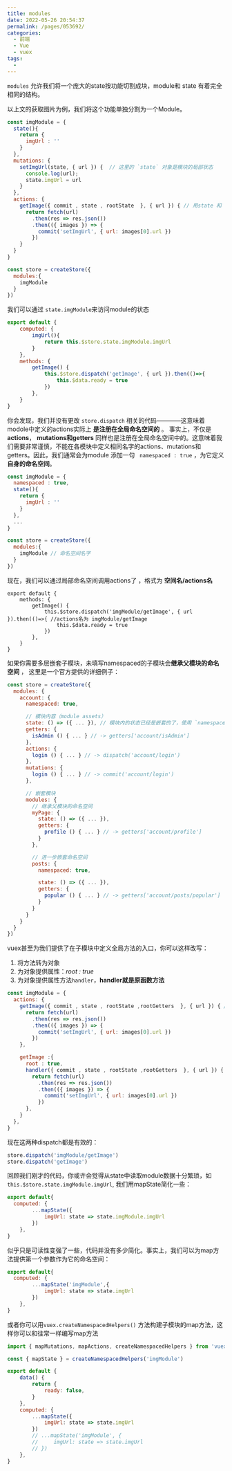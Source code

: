 ```yaml
---
title: modules
date: 2022-05-26 20:54:37
permalink: /pages/053692/
categories:
  - 前端
  - Vue
  - vuex
tags:
  - 
---
```


`modules` 允许我们将一个庞大的state按功能切割成块，module和 state 有着完全相同的结构。

以上文的获取图片为例，我们将这个功能单独分割为一个Module。

```js
const imgModule = {
  state(){
    return {
      imgUrl : ''
    }
  },
  mutations: {
    setImgUrl(state, { url }) {  // 这里的 `state` 对象是模块的局部状态
      console.log(url);
      state.imgUrl = url
    }
  },
  actions: {
    getImage({ commit , state , rootState  }, { url }) { // 用state 和 rootState区分模块的状态的store状态
      return fetch(url)
        .then(res => res.json())
        .then(({ images }) => {
          commit('setImgUrl', { url: images[0].url })
        })
    }
  }
}

const store = createStore({
  modules:{
    imgModule
  }
})

```

我们可以通过 `state.imgModule`来访问module的状态

```js
export default {
    computed: {
        imgUrl(){
            return this.$store.state.imgModule.imgUrl
        }
    },
    methods: {
        getImage() {
            this.$store.dispatch('getImage', { url }).then(()=>{
                this.$data.ready = true
            })
        },
    }
}
```

你会发现，我们并没有更改 `store.dispatch` 相关的代码————这意味着modole中定义的actions实际上 **是注册在全局命名空间的** 。 事实上，不仅是 **actions**， **mutations和getters** 同样也是注册在全局命名空间中的。这意味着我们需要非常谨慎，不能在各模块中定义相同名字的actions、mutations和getters。因此，我们通常会为module 添加一句 ` namespaced : true` ，为它定义**自身的命名空间**。

```js
const imgModule = {
  namespaced : true,
  state(){
    return {
      imgUrl : ''
    }
  },
  ...
}

const store = createStore({
  modules:{
    imgModule // 命名空间名字
  }
})
```

现在，我们可以通过局部命名空间调用actions了 ，格式为 **空间名/actions名**

```js{4}
export default {
    methods: {
        getImage() {
            this.$store.dispatch('imgModule/getImage', { url }).then(()=>{ //actions名为 imgModule/getImage
                this.$data.ready = true
            })
        },
    }
}

```

如果你需要多层嵌套子模块，未填写namespaced的子模块会**继承父模块的命名空间** ， 这里是一个官方提供的详细例子：

```js
const store = createStore({
  modules: {
    account: {
      namespaced: true,

      // 模块内容（module assets）
      state: () => ({ ... }), // 模块内的状态已经是嵌套的了，使用 `namespaced` 属性不会对其产生影响
      getters: {
        isAdmin () { ... } // -> getters['account/isAdmin']
      },
      actions: {
        login () { ... } // -> dispatch('account/login')
      },
      mutations: {
        login () { ... } // -> commit('account/login')
      },

      // 嵌套模块
      modules: {
        // 继承父模块的命名空间
        myPage: {
          state: () => ({ ... }),
          getters: {
            profile () { ... } // -> getters['account/profile']
          }
        },

        // 进一步嵌套命名空间
        posts: {
          namespaced: true,

          state: () => ({ ... }),
          getters: {
            popular () { ... } // -> getters['account/posts/popular']
          }
        }
      }
    }
  }
})

```

vuex甚至为我们提供了在子模块中定义全局方法的入口，你可以这样改写：

1.  将方法转为对象
2.  为对象提供属性：*root : true*
3.  为对象提供属性方法`handler`，**handler就是原函数方法**

```js
const imgModule = {
  actions: {
    getImage({ commit , state , rootState ,rootGetters  }, { url }) { // 用state 和 rootState区分模块的状态的store状态
      return fetch(url)
        .then(res => res.json())
        .then(({ images }) => {
          commit('setImgUrl', { url: images[0].url })
        })
    },

    getImage :{
      root : true,
      handler({ commit , state , rootState ,rootGetters  }, { url }) { // 和上面完全一样
        return fetch(url)
          .then(res => res.json())
          .then(({ images }) => {
            commit('setImgUrl', { url: images[0].url })
          })
      },
    }
  },
}
```

现在这两种dispatch都是有效的：

```js
store.dispatch('imgModule/getImage')
store.dispatch('getImage')
```

回顾我们刚才的代码，你或许会觉得从state中读取module数据十分繁琐，如`this.$store.state.imgModule.imgUrl`, 我们用mapState简化一些：

```js
export default{
  computed: {
        ...mapState({
            imgUrl: state => state.imgModule.imgUrl
        })
    },
}
```

似乎只是可读性变强了一些，代码并没有多少简化。事实上，我们可以为map方法提供第一个参数作为它的命名空间：

```js
export default{
  computed: {
        ...mapState('imgModule',{
            imgUrl: state => state.imgUrl
        })
    },
}
```

或者你可以用`vuex.createNamespacedHelpers()` 方法构建子模块的map方法，这样你可以和往常一样编写map方法

```js
import { mapMutations, mapActions, createNamespacedHelpers } from 'vuex'

const { mapState } = createNamespacedHelpers('imgModule')

export default {
    data() {
        return {
            ready: false,
        }
    },
    computed: {
        ...mapState({
            imgUrl: state => state.imgUrl
        })
        // ...mapState('imgModule', {
        //     imgUrl: state => state.imgUrl
        // })
    },
}

```

